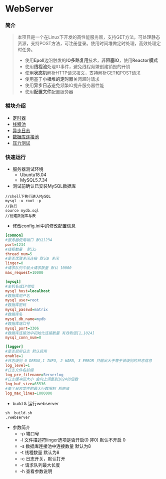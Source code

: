 # WebServer
### 简介

> 本项目是一个在Linux下开发的高性能服务器，支持GET方法，可处理静态资源，支持POST方法，可注册登录。使用时间堆做定时处理，高效处理定时任务。
>
> + 使用**Epoll**边沿触发的**IO多路复用**技术，**非阻塞IO**，使用**Reactor模式**
>+ 使用**线程池**处理IO事件，避免线程频繁创建销毁的开销
> + 使用**状态机**解析HTTP请求报文，支持解析GET和POST请求
>+ 使用基于**小根堆的定时器**关闭超时请求
> + 使用**异步日志**避免频繁IO提升服务器性能
>+ 使用**配置文件**配置服务器
> 

### 模块介绍

+ [定时器](./docs/定时器.md)
+ [线程池](./docs/线程池.md)
+ [异步日志](docs/异步日志.md)
+ [数据库连接池](docs/数据库连接池.md)
+ [压力测试](docs/压力测试.md)

### 快速运行

+ 服务器测试环境
  + Ubuntu18.04
  + MySQL5.7.34
+ 测试前确认已安装MySQL数据库

``` shell
//shell下执行进入MySQL
mysql -u root -p
//执行 
source mydb.sql
//创建数据库与表
```

+ 修改config.ini中的修改配置信息

```ini
[common]
#服务器使用端口 默认1234
port=1234
#线程数量  默认5
thread_num=5 
#是否优雅关闭连接 默认0 关闭
linger=0
#请求队列中最大请求数量 默认 10000
max_request=10000

[mysql]
#主机名或IP地址
mysql_host=localhost
#数据库用户名
mysql_user=root
#数据库密码
mysql_passwd=matrix
#数据库名
mysql_db_name=mydb
#数据库端口号
mysql_port=3306
#数据库连接池中初始化连接数量 有效取值[1,1024]
mysql_conn_num=8

[logger]
#是否启用日志 默认启用
enable=1
#日志级别 0 DEBUG,1 INFO, 2 WARN, 3 ERROR 只输出大于等于该级别的日志信息
log_level=1
#日志文件名前缀
log_pre_filename=Serverlog
#日志缓冲区大小 会向上调整到1024的倍数
log_buf_size=65536
#单个日志文件的最大行数限制 粗略值
log_max_lines=1000000
```

+ build   &   运行webserver

```
sh  build.sh
./webserver
```

+ 参数简介
  + -p 端口号
  + -l 文件描述符linger选项是否开启(0 非0)  默认不开启 0 
  + -s 数据库连接池中连接数量  默认为8 
  + -t 线程数量 默认为8
  + -c 日志开关，默认打开
  + -r 请求队列最大长度
  + -h 查看参数说明

